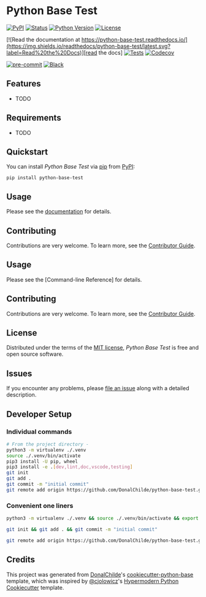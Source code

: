 # Python Base Test

<!-- badges-begin -->
[![PyPI](https://img.shields.io/pypi/v/python-base-test.svg)][pypi status]
[![Status](https://img.shields.io/pypi/status/python-base-test.svg)][pypi status]
[![Python Version](https://img.shields.io/pypi/pyversions/python-base-test)][pypi status]
[![License](https://img.shields.io/pypi/l/python-base-test)][license]

[![Read the documentation at https://python-base-test.readthedocs.io/](https://img.shields.io/readthedocs/python-base-test/latest.svg?label=Read%20the%20Docs)][read the docs]
[![Tests](https://github.com/DonalChilde/python-base-test/workflows/Tests/badge.svg)][tests]
[![Codecov](https://codecov.io/gh/DonalChilde/python-base-test/branch/main/graph/badge.svg)][codecov]

[![pre-commit](https://img.shields.io/badge/pre--commit-enabled-brightgreen?logo=pre-commit&logoColor=white)][pre-commit]
[![Black](https://img.shields.io/badge/code%20style-black-000000.svg)][black]

[pypi status]: https://pypi.org/project/python-base-test/
[read the docs]: https://python-base-test.readthedocs.io/
[tests]: https://github.com/DonalChilde/python-base-test/actions?workflow=python_package_test
[codecov]: https://app.codecov.io/gh/DonalChilde/python-base-test
[pre-commit]: https://github.com/pre-commit/pre-commit
[black]: https://github.com/psf/black

<!-- badges-end -->

## Features

- TODO

## Requirements

- TODO

## Quickstart

You can install _Python Base Test_ via [pip] from [PyPI]:

```console
pip install python-base-test
```

## Usage

Please see the [documentation] for details.

## Contributing

Contributions are very welcome.
To learn more, see the [Contributor Guide].


## Usage

Please see the [Command-line Reference] for details.

## Contributing

Contributions are very welcome.
To learn more, see the [Contributor Guide].

## License

Distributed under the terms of the [MIT license][license],
_Python Base Test_ is free and open source software.

## Issues

If you encounter any problems,
please [file an issue] along with a detailed description.

## Developer Setup

<!-- dev -->
### Individual commands

```bash
# From the project directory - 
python3 -m virtualenv ./.venv
source ./.venv/bin/activate
pip3 install -U pip, wheel
pip3 install -e .[dev,lint,doc,vscode,testing]
git init
git add .
git commit -m "initial commit"
git remote add origin https://github.com/DonalChilde/python-base-test.git
```

### Convenient one liners

```bash
python3 -m virtualenv ./.venv && source ./.venv/bin/activate && export PIP_REQUIRE_VIRTUALENV=true && pip3 install -U pip && pip3 install -e .[dev,lint,doc,vscode,testing]
```

```bash
git init && git add . && git commit -m "initial commit"
```

```bash
git remote add origin https://github.com/DonalChilde/python-base-test.git
```
<!-- end-dev -->
## Credits

This project was generated from [DonalChilde]'s [cookiecutter-python-base] template, which was inspired by [@cjolowicz]'s [Hypermodern Python Cookiecutter] template.

[@cjolowicz]: https://github.com/cjolowicz
[DonalChilde]: https://github.com/DonalChilde
[pypi]: https://pypi.org/
[hypermodern python cookiecutter]: https://github.com/cjolowicz/cookiecutter-hypermodern-python
[cookiecutter-python-base]: https://github.com/DonalChilde/cookiecutter-python-base
[file an issue]: https://github.com/DonalChilde/python-base-test/issues
[pip]: https://pip.pypa.io/

<!-- github-only -->

[license]: https://github.com/DonalChilde/python-base-test/blob/main/LICENSE
[contributor guide]: https://github.com/DonalChilde/python-base-test/blob/main/CONTRIBUTING
[documentation]: https://python-base-test.readthedocs.io/en/latest/
